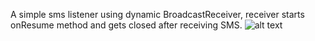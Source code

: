 A simple sms listener using dynamic BroadcastReceiver, receiver starts onResume method and gets closed after receiving SMS.
![alt text](https://docs.google.com/uc?id=18nav7JsepwMn7jm0lqdS7qp2edeays0C)
